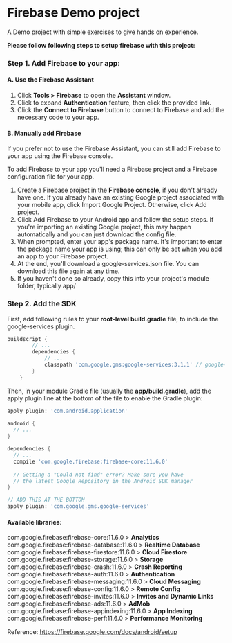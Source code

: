 # Firebase Demo project
A Demo project with simple exercises to give hands on experience.

**Please follow following steps to setup firebase with this project:**

### Step 1. Add Firebase to your app:
#### A. Use the Firebase Assistant
1. Click **Tools > Firebase** to open the **Assistant** window.
2. Click to expand **Authentication** feature, then click the provided link.
3. Click the **Connect to Firebase** button to connect to Firebase and add the necessary code to your app.

#### B. Manually add Firebase

If you prefer not to use the Firebase Assistant, you can still add Firebase to your app using the Firebase console.

To add Firebase to your app you'll need a Firebase project and a Firebase configuration file for your app.

1. Create a Firebase project in the **Firebase console**, if you don't already have one. If you already have an existing Google project associated with your mobile app, click Import Google Project. Otherwise, click Add project.
2. Click Add Firebase to your Android app and follow the setup steps. If you're importing an existing Google project, this may happen automatically and you can just download the config file.
3. When prompted, enter your app's package name. It's important to enter the package name your app is using; this can only be set when you add an app to your Firebase project.
4. At the end, you'll download a google-services.json file. You can download this file again at any time.
5. If you haven't done so already, copy this into your project's module folder, typically app/

### Step 2. Add the SDK

First, add following rules to your **root-level build.gradle** file, to include the google-services plugin.

```groovy
buildscript {
        // ...
        dependencies {
            // ...
            classpath 'com.google.gms:google-services:3.1.1' // google-services plugin
        }
    }
```
    
Then, in your module Gradle file (usually the **app/build.gradle**), add the apply plugin line at the bottom of the file to enable the Gradle plugin:

```groovy
apply plugin: 'com.android.application'

android {
  // ...
}

dependencies {
  // ...
  compile 'com.google.firebase:firebase-core:11.6.0'
  
  // Getting a "Could not find" error? Make sure you have
  // the latest Google Repository in the Android SDK manager
}

// ADD THIS AT THE BOTTOM
apply plugin: 'com.google.gms.google-services'
```

#### Available libraries:
com.google.firebase:firebase-core:11.6.0	> **Analytics**
com.google.firebase:firebase-database:11.6.0	> **Realtime Database**
com.google.firebase:firebase-firestore:11.6.0	> **Cloud Firestore**
com.google.firebase:firebase-storage:11.6.0	> **Storage**
com.google.firebase:firebase-crash:11.6.0	> **Crash Reporting**
com.google.firebase:firebase-auth:11.6.0	> **Authentication**
com.google.firebase:firebase-messaging:11.6.0	> **Cloud Messaging**
com.google.firebase:firebase-config:11.6.0	> **Remote Config**
com.google.firebase:firebase-invites:11.6.0	> **Invites and Dynamic Links**
com.google.firebase:firebase-ads:11.6.0	> **AdMob**
com.google.firebase:firebase-appindexing:11.6.0	> **App Indexing**
com.google.firebase:firebase-perf:11.6.0	> **Performance Monitoring**

Reference: https://firebase.google.com/docs/android/setup